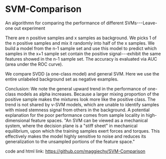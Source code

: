 # SVM-Comparison

An algorithmn for comparing the performance of different SVMs---Leave-one out experiment 

There are n positive samples and x samples as background. We picks 1 of the n positive samples and mix it randomly into half of the x samples. We build a model from the n-1 sample set and use this model to predict which samples in the x+1 sample set contain the positive signal---exhibit the same features showed in the n-1 sample set. The accuracy is evaluated via AUC (area under the ROC curve).

We compare SVDD (a one-class model) and general SVM. Here we use the entire unlabeled background set as negative examples.

Conclusion: We note the general upward trend in the performance of one-class models as alpha increases. Because a larger mixing proportion of the positive sample makes the mixtures look more like the positive class. The trend is not shared by v-SVM models, which are unable to identify samples with mixed stemness signal from others in the background. A potential explanation for the poor performance comes from sample locality in high-dimensional feature spaces. "An SVM can be viewed as a mechanical system, where the decision plane is a "stiff sheet" in mechanical equilibrium, upon which the training samples exert forces and torques. This effectively makes the model highly sensitive to noise and reduces its generalization to the unsampled portions of the feature space."

code and html link: https://github.com/maggiechy/SVM-Comparison